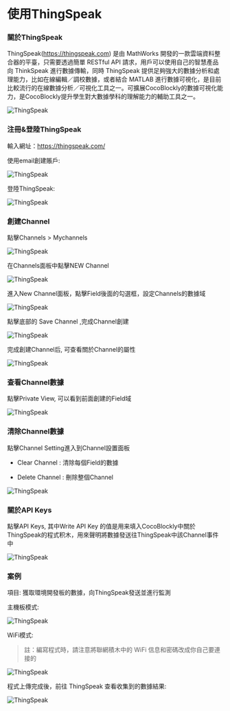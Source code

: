 # 使用ThingSpeak

### 關於ThingSpeak

ThingSpeak(https://thingspeak.com) 是由 MathWorks 開發的一款雲端資料整合器的平臺，只需要透過簡單 RESTful API 請求，用戶可以使用自己的智慧產品向 ThinkSpeak 進行數據傳輸，同時 ThingSpeak 提供足夠強大的數據分析和處理能力，比如在線編輯／調校數據，或者結合 MATLAB 進行數據可視化，是目前比較流行的在線數據分析／可視化工具之一。可擴展CocoBlockly的數據可視化能力，是CocoBlockly提升學生對大數據學科的理解能力的輔助工具之一。

![ThingSpeak](../media/ThingSpeak_info.png)

### 注冊&登陸ThingSpeak

輸入網址：https://thingspeak.com/

使用email創建賬戶:

![ThingSpeak](../media/ThingSpeak_signup.png)

登陸ThingSpeak:

![ThingSpeak](../media/ThingSpeak_signin.png)


### 創建Channel

點擊Channels > Mychannels 

![ThingSpeak](../media/ThingSpeak_channel_click.png)

在Channels面板中點擊NEW Channel 

![ThingSpeak](../media/ThingSpeak_channel_new.png)

進入New Channel面板，點擊Field後面的勾選框，設定Channels的數據域 

![ThingSpeak](../media/ThingSpeak_channel_setField.png)

點擊底部的 Save Channel ,完成Channel創建

![ThingSpeak](../media/ThingSpeak_channel_create.png)

完成創建Channel后, 可查看關於Channel的屬性

![ThingSpeak](../media/ThingSpeak_channel_option.png)

### 查看Channel數據

點擊Private View, 可以看到前面創建的Field域

![ThingSpeak](../media/ThingSpeak_channel_show.png)


### 清除Channel數據

點擊Channel Setting進入到Channel設置面板

* Clear Channel : 清除每個Field的數據

* Delete Channel : 刪除整個Channel 

![ThingSpeak](../media/ThingSpeak_channel_setting.png)

### 關於API Keys

點擊API Keys, 其中Write API Key 的值是用来填入CocoBlockly中關於ThingSpeak的程式积木，用來聲明將數據發送往ThingSpeak中該Channel事件中

![ThingSpeak](../media/ThingSpeak_channel_apikey.png)

### 案例

項目: 獲取環境開發板的數據，向ThingSpeak發送並進行監測

主機板模式:

![ThingSpeak](../media/ThingSpeak_example_main.png)

WiFi模式:

> 註：編寫程式時，請注意將聯網積木中的 WiFi 信息和密碼改成你自己要連接的

![ThingSpeak](../media/ThingSpeak_example_wifi.png)

程式上傳完成後，前往 ThingSpeak 查看收集到的數據結果:

![ThingSpeak](../media/ThingSpeak_example_res.png)


